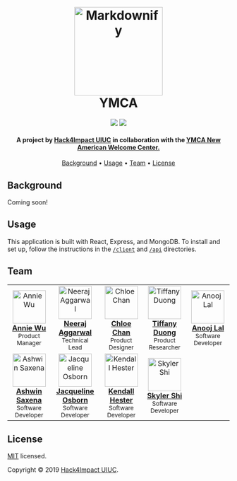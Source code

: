 <h1 align="center">
  <br>
  <a href="http://www.amitmerchant.com/electron-markdownify"><img src="https://hampton.gov/ImageRepository/Document?documentID=25468" alt="Markdownify" width="200"></a>
  <br/>
    YMCA
  </br>
</h1>

<p align="center">
    <img src="https://img.shields.io/circleci/build/github/hack4impact-uiuc/ymca/master?style=flat-square">
    <img src="https://img.shields.io/badge/license-MIT-blue?style=flat-square">
</p>

<h4 align="center">A project by <a href="https://uiuc.hack4impact.org/" target="_blank">Hack4Impact UIUC</a> in collaboration with the <a href="https://universityymca.org" target="_blank">YMCA New American Welcome Center.</a></h4>

<p align="center">
  <a href="#background">Background</a> •
  <a href="#usage">Usage</a> •
  <a href="#team">Team</a> •
  <a href="#license">License</a>
</p>

## Background

Coming soon!

## Usage

This application is built with React, Express, and MongoDB. To install and set up, follow the instructions in the [`/client`](https://github.com/hack4impact-uiuc/ymca/tree/master/client) and [`/api`](https://github.com/hack4impact-uiuc/ymca/tree/master/api) directories.

## Team

<table align="center">
  <tr>
    <td align="center"><a href="https://www.linkedin.com/in/anniewu701/"><img src="https://uiuc.hack4impact.org/static/images/people/annie_wu.jpg" width="75px;" alt="Annie Wu"/><br /><b>Annie Wu</b></a><br /><sub>Product Manager</sub></td>
    <td align="center"><a href="https://neerajaggarwal.com/"><img src="https://neerajaggarwal.com/assets/images/profile.jpg" width="75px;" alt="Neeraj Aggarwal"/><br /><b>Neeraj Aggarwal</b></a><br /><sub>Technical Lead</sub></td>
           <td align="center"><a href="https://www.linkedin.com/in/chloegchan/"><img src="https://uiuc.hack4impact.org/static/images/people/chloe_chan.jpg" width="75px;" alt="Chloe Chan"/><br /><b>Chloe Chan</b></a><br /><sub>Product Designer</sub></td>
            <td align="center"><a href="https://www.linkedin.com/in/tiffanytnduong"><img src="https://user-images.githubusercontent.com/7104017/65932642-1cf68280-e3d4-11e9-9e51-4fe92d7bcd9b.jpg" width="75px;" alt="Tiffany Duong"/><br /><b>Tiffany Duong</b></a><br /><sub>Product Researcher</sub></td>
    <td align="center"><a href="https://www.linkedin.com/in/anoojlal/"><img src="https://media.licdn.com/dms/image/C5103AQH4kzq-57U-3Q/profile-displayphoto-shrink_200_200/0?e=1575504000&v=beta&t=iXDaXuQgcDKygrs2hVSf2q5Z9aahR5wKSA1IuOI7HpY" width="75px;" alt="Anooj Lal"/><br /><b>Anooj Lal</b></a><br /><sub>Software Developer</sub></td>
  </tr>
  <tr>
            <td align="center"><a href="https://www.linkedin.com/in/ashwinsax/"><img src="https://media.licdn.com/dms/image/C4D03AQHWVEzCeVWV9g/profile-displayphoto-shrink_200_200/0?e=1575504000&v=beta&t=wGXtwPPyp1iNksKjE8ezrJd_-7QXXlpLW1Vvtp5ryGs" width="75px;" alt="Ashwin Saxena"/><br /><b>Ashwin Saxena</b></a><br /><sub>Software Developer</sub></td>
     <td align="center"><a href="https://jackieo5023.github.io/"><img src="https://jackieo5023.github.io/jacqueline.jpg" width="75px;" alt="Jacqueline Osborn"/><br /><b>Jacqueline Osborn</b></a><br /><sub>Software Developer</sub></td>
        <td align="center"><a href="https://www.linkedin.com/in/kendall-hester-429591168/"><img src="https://media.licdn.com/dms/image/C5603AQE4fiq2wYLN4w/profile-displayphoto-shrink_200_200/0?e=1575504000&v=beta&t=ENWJca_rj3uyCKSjckj0IkVQj-Z__6hCr9-rSIDvQOc" width="75px;" alt="Kendall Hester"/><br /><b>Kendall Hester</b></a><br /><sub>Software Developer</sub></td>
        <td align="center"><a href="http://skylershi.com/"><img src="https://uiuc.hack4impact.org/static/images/people/skyler_shi.jpg" width="75px;" alt="Skyler Shi"/><br /><b>Skyler Shi</b></a><br /><sub>Software Developer</sub></td>
  </tr>
</table>

## License

[MIT](https://github.com/kefranabg/readme-md-generator/blob/master/LICENSE) licensed.<br>

Copyright © 2019 [Hack4Impact UIUC](https://github.com/hack4impact-uiuc).
